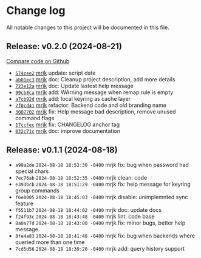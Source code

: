 # Change log

All notable changes to this project will be documented in this file.

<!--- CHANGELOG_APPEND -->

## Release: v0.2.0 (2024-08-21)

[Compare code on Github](https://github.com/mrjk/keyring-proxy/compare/v0.1.1...v0.2.0)

- [`574cee2`](https://github.com/mrjk/keyring-proxy/commit/574cee2) [mrjk](https://github.com/mrjk/) update: script date
- [`ab01ec3`](https://github.com/mrjk/keyring-proxy/commit/ab01ec3) [mrjk](https://github.com/mrjk/) doc: Cleanup project description, add more details
- [`723e12a`](https://github.com/mrjk/keyring-proxy/commit/723e12a) [mrjk](https://github.com/mrjk/) doc: Update lastest help message
- [`99cb8ca`](https://github.com/mrjk/keyring-proxy/commit/99cb8ca) [mrjk](https://github.com/mrjk/) add: WArning message when remap rule is empty
- [`a7cb92d`](https://github.com/mrjk/keyring-proxy/commit/a7cb92d) [mrjk](https://github.com/mrjk/) add: local keyring as cache layer
- [`7f0cd41`](https://github.com/mrjk/keyring-proxy/commit/7f0cd41) [mrjk](https://github.com/mrjk/) refactor: Backend code and old branding name
- [`3007702`](https://github.com/mrjk/keyring-proxy/commit/3007702) [mrjk](https://github.com/mrjk/) fix: Help message bad description, remove unused command flags
- [`17ccfec`](https://github.com/mrjk/keyring-proxy/commit/17ccfec) [mrjk](https://github.com/mrjk/) fix: CHANGELOG anchor tag
- [`032c71c`](https://github.com/mrjk/keyring-proxy/commit/032c71c) [mrjk](https://github.com/mrjk/) doc: improve documentation

## Release: v0.1.1 (2024-08-18)

- `a99a2de` `2024-08-18 18:53:30 -0400` mrjk fix: bug when password had special chars
- `7ec76ab` `2024-08-18 18:52:35 -0400` mrjk clean: code
- `e393bcb` `2024-08-18 18:51:29 -0400` mrjk fix: help message for keyring group commands
- `f6e0005` `2024-08-18 18:45:03 -0400` mrjk disable: unimplemnted sync feature
- `f5511b7` `2024-08-18 18:44:02 -0400` mrjk doc: update docs
- `f24f93c` `2024-08-18 18:43:48 -0400` mrjk lint: code base
- `8a0a77d` `2024-08-18 18:43:00 -0400` mrjk fix: minor bugs, better help message
- `8fe4a83` `2024-08-18 18:41:48 -0400` mrjk fix: bug when backends where queried more than one time
- `7cd5d56` `2024-08-18 18:39:20 -0400` mrjk add: query history support
